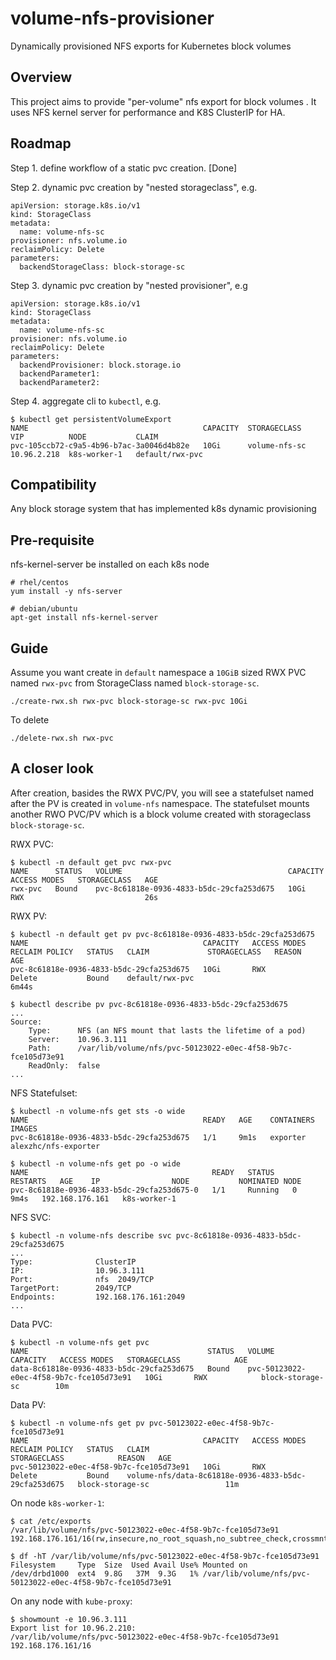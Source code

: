 # volume-nfs-provisioner
Dynamically provisioned NFS exports for Kubernetes block volumes

## Overview
This project aims to provide "per-volume" nfs export for block volumes . It uses NFS kernel server for performance and K8S ClusterIP for HA.

## Roadmap
Step 1. define workflow of a static pvc creation. [Done]

Step 2. dynamic pvc creation by "nested storageclass", e.g.
```
apiVersion: storage.k8s.io/v1
kind: StorageClass
metadata:
  name: volume-nfs-sc
provisioner: nfs.volume.io
reclaimPolicy: Delete
parameters:
  backendStorageClass: block-storage-sc
```
Step 3. dynamic pvc creation by "nested provisioner", e.g
```
apiVersion: storage.k8s.io/v1
kind: StorageClass
metadata:
  name: volume-nfs-sc
provisioner: nfs.volume.io
reclaimPolicy: Delete
parameters:
  backendProvisioner: block.storage.io
  backendParameter1:
  backendParameter2:
```
Step 4. aggregate cli to `kubectl`, e.g.
```
$ kubectl get persistentVolumeExport
NAME                                       CAPACITY  STORAGECLASS    VIP          NODE           CLAIM
pvc-105ccb72-c9a5-4b96-b7ac-3a0046d4b82e   10Gi      volume-nfs-sc   10.96.2.218  k8s-worker-1   default/rwx-pvc
```
## Compatibility
Any block storage system that has implemented k8s dynamic provisioning

## Pre-requisite
nfs-kernel-server be installed on each k8s node
```
# rhel/centos
yum install -y nfs-server

# debian/ubuntu
apt-get install nfs-kernel-server
```

## Guide
Assume you want create in `default` namespace a `10GiB` sized RWX PVC named `rwx-pvc` from StorageClass named `block-storage-sc`.

```
./create-rwx.sh rwx-pvc block-storage-sc rwx-pvc 10Gi
```

To delete 
```
./delete-rwx.sh rwx-pvc
```

## A closer look
After creation, basides the RWX PVC/PV, you will see a statefulset named after the PV is created in `volume-nfs` namespace. The statefulset mounts another RWO PVC/PV which is a block volume created with storageclass `block-storage-sc`.

RWX PVC:
```
$ kubectl -n default get pvc rwx-pvc
NAME      STATUS   VOLUME                                     CAPACITY   ACCESS MODES   STORAGECLASS   AGE
rwx-pvc   Bound    pvc-8c61818e-0936-4833-b5dc-29cfa253d675   10Gi       RWX                           26s
```

RWX PV:
```
$ kubectl -n default get pv pvc-8c61818e-0936-4833-b5dc-29cfa253d675
NAME                                       CAPACITY   ACCESS MODES   RECLAIM POLICY   STATUS   CLAIM             STORAGECLASS   REASON   AGE
pvc-8c61818e-0936-4833-b5dc-29cfa253d675   10Gi       RWX            Delete           Bound    default/rwx-pvc                           6m44s

$ kubectl describe pv pvc-8c61818e-0936-4833-b5dc-29cfa253d675
...
Source:
    Type:      NFS (an NFS mount that lasts the lifetime of a pod)
    Server:    10.96.3.111
    Path:      /var/lib/volume/nfs/pvc-50123022-e0ec-4f58-9b7c-fce105d73e91
    ReadOnly:  false
...
```

NFS Statefulset:
```
$ kubectl -n volume-nfs get sts -o wide
NAME                                       READY   AGE    CONTAINERS   IMAGES
pvc-8c61818e-0936-4833-b5dc-29cfa253d675   1/1     9m1s   exporter     alexzhc/nfs-exporter

$ kubectl -n volume-nfs get po -o wide
NAME                                         READY   STATUS    RESTARTS   AGE    IP                NODE           NOMINATED NODE
pvc-8c61818e-0936-4833-b5dc-29cfa253d675-0   1/1     Running   0          9m4s   192.168.176.161   k8s-worker-1
```

NFS SVC:
```
$ kubectl -n volume-nfs describe svc pvc-8c61818e-0936-4833-b5dc-29cfa253d675
...
Type:              ClusterIP
IP:                10.96.3.111
Port:              nfs  2049/TCP
TargetPort:        2049/TCP
Endpoints:         192.168.176.161:2049
...
```

Data PVC:
```
$ kubectl -n volume-nfs get pvc
NAME                                        STATUS   VOLUME                                     CAPACITY   ACCESS MODES   STORAGECLASS            AGE
data-8c61818e-0936-4833-b5dc-29cfa253d675   Bound    pvc-50123022-e0ec-4f58-9b7c-fce105d73e91   10Gi       RWX            block-storage-sc        10m
```

Data PV:
```
$ kubectl -n volume-nfs get pv pvc-50123022-e0ec-4f58-9b7c-fce105d73e91
NAME                                       CAPACITY   ACCESS MODES   RECLAIM POLICY   STATUS   CLAIM                                                  STORAGECLASS            REASON   AGE
pvc-50123022-e0ec-4f58-9b7c-fce105d73e91   10Gi       RWX            Delete           Bound    volume-nfs/data-8c61818e-0936-4833-b5dc-29cfa253d675   block-storage-sc                 11m
```

On node `k8s-worker-1`:
```
$ cat /etc/exports
/var/lib/volume/nfs/pvc-50123022-e0ec-4f58-9b7c-fce105d73e91 192.168.176.161/16(rw,insecure,no_root_squash,no_subtree_check,crossmnt)

$ df -hT /var/lib/volume/nfs/pvc-50123022-e0ec-4f58-9b7c-fce105d73e91
Filesystem     Type  Size  Used Avail Use% Mounted on
/dev/drbd1000  ext4  9.8G   37M  9.3G   1% /var/lib/volume/nfs/pvc-50123022-e0ec-4f58-9b7c-fce105d73e91
```

On any node with `kube-proxy`:
```
$ showmount -e 10.96.3.111
Export list for 10.96.2.210:
/var/lib/volume/nfs/pvc-50123022-e0ec-4f58-9b7c-fce105d73e91 192.168.176.161/16
```

